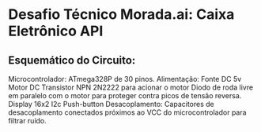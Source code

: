 # Desafio Técnico Morada.ai: Caixa Eletrônico API


## Esquemático do Circuito:
 
Microcontrolador: ATmega328P de 30 pinos.
Alimentação: Fonte DC 5v
Motor DC
Transistor NPN 2N2222 para acionar o motor
Diodo de roda livre em paralelo com o motor para proteger contra picos de tensão reversa.
Display 16x2 I2c
Push-button
Desacoplamento: Capacitores de desacoplamento conectados próximos ao VCC do microcontrolador para filtrar ruído.




